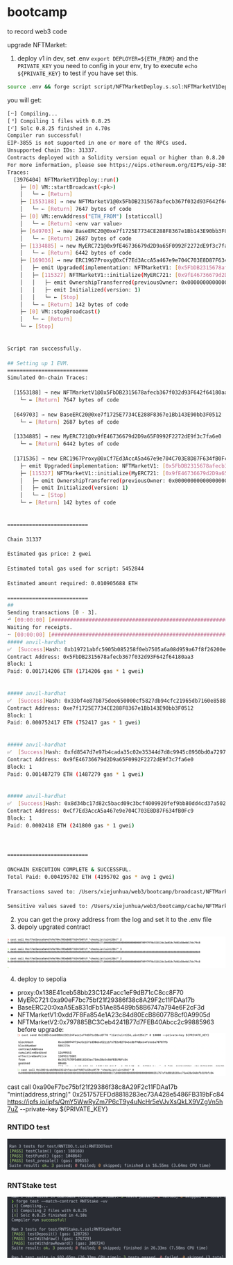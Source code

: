 # bootcamp

to record web3 code

upgrade NFTMarket:
1. deploy v1 in dev, set .env `export DEPLOYER=${ETH_FROM}` and the `PRIVATE_KEY` you need to config in your env, try to execute `echo ${PRIVATE_KEY}` to test if you have set this.
```sh
source .env && forge script script/NFTMarketDeploy.s.sol:NFTMarketV1Deploy --rpc-url ${ETH_RPC_URL} --broadcast -vvvv
```
you will get:
```sh
[⠒] Compiling...
[⠘] Compiling 1 files with 0.8.25
[⠊] Solc 0.8.25 finished in 4.70s
Compiler run successful!
EIP-3855 is not supported in one or more of the RPCs used.
Unsupported Chain IDs: 31337.
Contracts deployed with a Solidity version equal or higher than 0.8.20 might not work properly.
For more information, please see https://eips.ethereum.org/EIPS/eip-3855
Traces:
  [3976404] NFTMarketV1Deploy::run()
    ├─ [0] VM::startBroadcast(<pk>)
    │   └─ ← [Return] 
    ├─ [1553188] → new NFTMarketV1@0x5FbDB2315678afecb367f032d93F642f64180aa3
    │   └─ ← [Return] 7647 bytes of code
    ├─ [0] VM::envAddress("ETH_FROM") [staticcall]
    │   └─ ← [Return] <env var value>
    ├─ [649703] → new BaseERC20@0xe7f1725E7734CE288F8367e1Bb143E90bb3F0512
    │   └─ ← [Return] 2687 bytes of code
    ├─ [1334885] → new MyERC721@0x9fE46736679d2D9a65F0992F2272dE9f3c7fa6e0
    │   └─ ← [Return] 6442 bytes of code
    ├─ [169036] → new ERC1967Proxy@0xCf7Ed3AccA5a467e9e704C703E8D87F634fB0Fc9
    │   ├─ emit Upgraded(implementation: NFTMarketV1: [0x5FbDB2315678afecb367f032d93F642f64180aa3])
    │   ├─ [115327] NFTMarketV1::initialize(MyERC721: [0x9fE46736679d2D9a65F0992F2272dE9f3c7fa6e0], BaseERC20: [0xe7f1725E7734CE288F8367e1Bb143E90bb3F0512]) [delegatecall]
    │   │   ├─ emit OwnershipTransferred(previousOwner: 0x0000000000000000000000000000000000000000, newOwner: 0xf39Fd6e51aad88F6F4ce6aB8827279cffFb92266)
    │   │   ├─ emit Initialized(version: 1)
    │   │   └─ ← [Stop] 
    │   └─ ← [Return] 142 bytes of code
    ├─ [0] VM::stopBroadcast()
    │   └─ ← [Return] 
    └─ ← [Stop] 


Script ran successfully.

## Setting up 1 EVM.
==========================
Simulated On-chain Traces:

  [1553188] → new NFTMarketV1@0x5FbDB2315678afecb367f032d93F642f64180aa3
    └─ ← [Return] 7647 bytes of code

  [649703] → new BaseERC20@0xe7f1725E7734CE288F8367e1Bb143E90bb3F0512
    └─ ← [Return] 2687 bytes of code

  [1334885] → new MyERC721@0x9fE46736679d2D9a65F0992F2272dE9f3c7fa6e0
    └─ ← [Return] 6442 bytes of code

  [171536] → new ERC1967Proxy@0xCf7Ed3AccA5a467e9e704C703E8D87F634fB0Fc9
    ├─ emit Upgraded(implementation: NFTMarketV1: [0x5FbDB2315678afecb367f032d93F642f64180aa3])
    ├─ [115327] NFTMarketV1::initialize(MyERC721: [0x9fE46736679d2D9a65F0992F2272dE9f3c7fa6e0], BaseERC20: [0xe7f1725E7734CE288F8367e1Bb143E90bb3F0512]) [delegatecall]
    │   ├─ emit OwnershipTransferred(previousOwner: 0x0000000000000000000000000000000000000000, newOwner: 0xf39Fd6e51aad88F6F4ce6aB8827279cffFb92266)
    │   ├─ emit Initialized(version: 1)
    │   └─ ← [Stop] 
    └─ ← [Return] 142 bytes of code


==========================

Chain 31337

Estimated gas price: 2 gwei

Estimated total gas used for script: 5452844

Estimated amount required: 0.010905688 ETH

==========================
##
Sending transactions [0 - 3].
⠚ [00:00:00] [#######################################################################################] 4/4 txes (0.0s)##
Waiting for receipts.
⠒ [00:00:00] [###################################################################################] 4/4 receipts (0.0s)
##### anvil-hardhat
✅  [Success]Hash: 0xb19721abfc5905b085258f0eb7505a6a08d959a67f8f26200e43c149a88a6c3e
Contract Address: 0x5FbDB2315678afecb367f032d93F642f64180aa3
Block: 1
Paid: 0.001714206 ETH (1714206 gas * 1 gwei)


##### anvil-hardhat
✅  [Success]Hash: 0x33bf4e87b875dee650000cf5827db94cfc21965db7160e8588d60bb9b25739fa
Contract Address: 0xe7f1725E7734CE288F8367e1Bb143E90bb3F0512
Block: 1
Paid: 0.000752417 ETH (752417 gas * 1 gwei)


##### anvil-hardhat
✅  [Success]Hash: 0xfd8547d7e97b4cada35c02e35344d7d8c9945c8950bd0a72977a82b8cf358ad6
Contract Address: 0x9fE46736679d2D9a65F0992F2272dE9f3c7fa6e0
Block: 1
Paid: 0.001487279 ETH (1487279 gas * 1 gwei)


##### anvil-hardhat
✅  [Success]Hash: 0x8d34bc17d82c5bacd09c3bcf4009920fef9bb80dd4cd37a5024926744ab24cc4
Contract Address: 0xCf7Ed3AccA5a467e9e704C703E8D87F634fB0Fc9
Block: 1
Paid: 0.0002418 ETH (241800 gas * 1 gwei)



==========================

ONCHAIN EXECUTION COMPLETE & SUCCESSFUL.
Total Paid: 0.004195702 ETH (4195702 gas * avg 1 gwei)

Transactions saved to: /Users/xiejunhua/web3/bootcamp/broadcast/NFTMarketDeploy.s.sol/31337/run-latest.json

Sensitive values saved to: /Users/xiejunhua/web3/bootcamp/cache/NFTMarketDeploy.s.sol/31337/run-latest.json
```

2. you can get the proxy address from the log and set it to the .env file
3. depoly upgrated contract

![p1](image.png)

4. deploy to sepolia
   
 - proxy:0x138E41ceb58bb23C124Facc1eF9dB71cC8cc8F70
 - MyERC721:0xa90eF7bc75bf21f29386f38c8A29F2c11FDAa17b
 - BaseERC20:0xaA5Ea831dFb51Ae85489b58B6747a794e6F2cF3d
 - NFTMarketV1:0xdd7F8Fa854e1A23c84d80EcB8607788cf0A9905d
 - NFTMarketV2:0x797885BC3Ceb4241B77d7FEB40Abcc2c99885963
before upgrade:
![p2](image-2.png)
![p3](image-1.png)




cast call 0xa90eF7bc75bf21f29386f38c8A29F2c11FDAa17b "mint(address,string)" 0x251757EFDd8818283ec73A428e5486FB319bFc84 https://ipfs.io/ipfs/QmY5WwRyZm7P6cT9y4uNcHr5eVJvXsQkLX9VZgVn5h7uZ --private-key ${PRIVATE_KEY}


### RNTIDO test
![RNTIDO](image-3.png)

### RNTStake test 
![RNTStake](image-4.png)